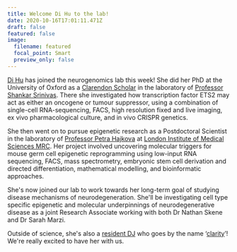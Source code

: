 ```yaml
---
title: Welcome Di Hu to the lab!
date: 2020-10-16T17:01:11.471Z
draft: false
featured: false
image:
  filename: featured
  focal_point: Smart
  preview_only: false
---
```

[Di Hu](https://www.neurogenomics.co.uk/author/di-hu/) has joined the neurogenomics lab this week! She did her PhD at the University of Oxford as a [Clarendon Scholar](https://www.ox.ac.uk/clarendon) in the laboratory of [Professor Shankar Srinivas](https://www.dpag.ox.ac.uk/research/srinivas-group). There she investigated how transcription factor ETS2 may act as either an oncogene or tumour suppressor, using a combination of single-cell RNA-sequencing, FACS, high resolution fixed and live imaging, ex vivo pharmacological culture, and in vivo CRISPR genetics.

She then went on to pursue epigenetic research as a Postdoctoral Scientist in the laboratory of [Professor Petra Hajkova](https://lms.mrc.ac.uk/research-group/reprogramming-and-chromatin/) at [London Institute of Medical Sciences MRC](https://lms.mrc.ac.uk/). Her project involved uncovering molecular triggers for mouse germ cell epigenetic reprogramming using low-input RNA sequencing, FACS, mass spectrometry, embryonic stem cell derivation and directed differentiation, mathematical modelling, and bioinformatic approaches.

She's now joined our lab to work towards her long-term goal of studying disease mechanisms of neurodegeneration. She'll be investigating cell type specific epigenetic and molecular underpinnings of neurodegenerative disease as a joint Research Associate working with both Dr Nathan Skene and Dr Sarah Marzi.

Outside of science, she's also a [resident DJ](https://soundcloud.com/clarityharddance) who goes by the name ‘[clarity](https://mantissamix.com/an-interview-clarity/)’! We're really excited to have her with us.